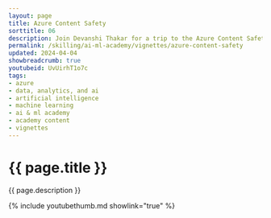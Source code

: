 ```yaml
---
layout: page
title: Azure Content Safety
sorttitle: 06
description: Join Devanshi Thakar for a trip to the Azure Content Safety service and learn how to best guard your AI applications. This video will guide you through real-world examples where we address hate, violent, harmful, and sexual content – in different scenarios – with the Azure Content Safety tool.
permalink: /skilling/ai-ml-academy/vignettes/azure-content-safety
updated: 2024-04-04
showbreadcrumb: true
youtubeid: UvUirhT1o7c
tags:
- azure
- data, analytics, and ai
- artificial intelligence
- machine learning
- ai & ml academy
- academy content
- vignettes
---
```


# {{ page.title }}

{{ page.description }}

{% include youtubethumb.md showlink="true" %}